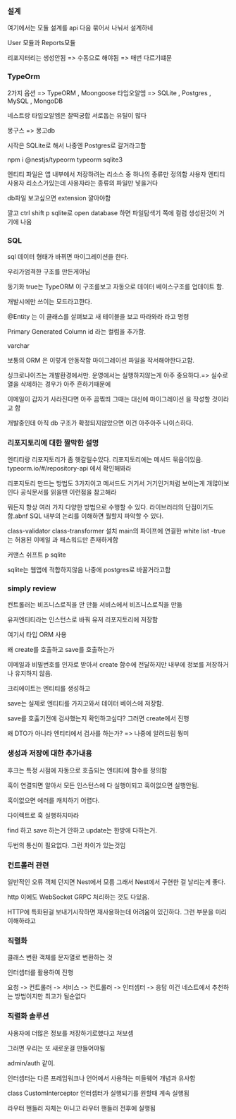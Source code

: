 ### 설계

여기에서는 모듈 설계를 api 다음 묶어서 나눠서 설계하네

User 모듈과 Reports모듈

리포지터리는 생성안됨 => 수동으로 해야됨 => 매번 다르기떄문

### TypeOrm

2가지 옵션 => TypeORM , Moongoose
타입오알엠 => SQLite , Postgres , MySQL , MongoDB

네스트랑 타입오알엠은 찰떡궁합 서로돕는 유틸이 많다

몽구스 => 몽고db

시작은 SQLite로 해서 나중엔 Postgres로 갈거라고함

npm i @nestjs/typeorm typeorm sqlite3

엔티티 파일은 앱 내부에서 저장하려는 리소스 중 하나의 종류만 정의함
사용자 엔티티 사용자 리소스가있는데 사용자라는 종류의 파일만 넣을거다

db파일 보고싶으면 extension 깔아야함

깔고 ctrl shift p sqlite로 open database 하면 파일탐색기 쪽에 컬럼 생성된것이 거기에 나옴

### SQL

sql 데이터 형태가 바뀌면 마이그레이션을 한다.

우리가엄격한 구조를 만든게아님

동기화 true는 TypeORM 이 구조를보고 자동으로 데이터 베이스구조를 업데이트 함.

개발시에만 쓰이는 모드라고한다.

@Entity 는 이 클래스를 살펴보고 새 테이블을 보고 따라와라 라고 명령

Primary Generated Column id 라는 컬럼을 추가함.

varchar

보통의 ORM 은 이렇게 안동작함 마이그레이션 파일을 작서해야한다고함.

싱크로나이즈는 개발환경에서만. 운영에서는 실행하지않는게 아주 중요하다.=> 실수로 열을 삭제하는 경우가 아주 흔하기때문에

이메일이 갑자기 사라진다면 아주 끔찎띄
그때는 대신에 마이그레이션 을 작성할 것이라고 함

개발중인데 아직 db 구조가 확정되지않았으면 이건 아주아주 나이스하다.

### 리포지토리에 대한 짤막한 설명

엔티티랑 리포지토리가 좀 헷갈릴수있다.
리포지토리에는 메서드 묶음이있음.
typeorm.io/#/repository-api 에서 확인해봐라

리포지토리 만드는 방법도 3가지이고 메서드도 거기서 거기인거처럼 보이는게 개많아보인다
공식문서를 읽을땐 이런점을 참고해라

뭐든지 항상 여러 가지 다양한 방법으로 수행할 수 있다. 라이브러리의 단점이기도함.abnf
SQL 내부의 논리를 이해하면 뭘할지 파악할 수 있다.

class-validator class-transformer 설치
main의 파이프에 연결한
white list -true는 허용된 이메일 과 패스워드만 존재하게함

커맨스 쉬프트 p sqlite

sqlite는 웹앱에 적합하지않음 나중에 postgres로 바꿀거라고함

### simply review

컨트롤러는 비즈니스로직을 안 만듦 서비스에서 비즈니스로직을 만듦

유저엔티티라는 인스턴스로 바꿔 유저 리포지토리에 저장함

여기서 타입 ORM 사용

왜 create를 호출하고 save를 호출하는가

이메일과 비밀번호를 인자로 받아서 create 함수에 전달하지만 내부에 정보를 저장하거나 유지하지 않음.

크리에이트는 엔티티를 생성하고

save는 실제로 엔티티를 가지고와서 데이터 베이스에 저장함.

save를 호춣기전에 검사했는지 확인하고싶다? 그러면 create에서 진행

왜 DTO가 아니라 엔티티에서 검사를 하는가? => 나중에 알려드림 뭥미

### 생성과 저장에 대한 추가내용

후크는 특정 시점에 자동으로 호출되는 엔티티에 함수를 정의함

훅이 연결되면 알아서 모든 인스턴스에 다 실행이되고 훅이없으면 실행안됨.

훅이없으면 에러를 캐치하기 어렵다.

다이렉트로 훅 실행하지마라

find 하고 save 하는거 안하고
update는 한방에 다하는거.

두번의 통신이 필요없다. 그런 차이가 있는것임

### 컨트롤러 관련

일반적인 오류 객체 던지면 Nest에서 모름 그래서 Nest에서 구현한 걸 날리는게 좋다.

http 이에도 WebSocket GRPC 처리하는 것도 다있음.

HTTP에 특화된걸 보내기시작하면 재사용하는데 어려움이 있긴하다.
그런 부분을 미리 이해하라고

### 직렬화

클래스 변환 객체를 문자열로 변환하는 것

인터셉터를 활용하여 진행

요청 -> 컨트롤러 -> 서비스 -> 컨트롤러 -> 인터셉터 -> 응답
이건 네스트에서 추천하는 방법이지만 최고가 될순없다

### 직렬화 솔루션

사용자에 더많은 정보를 저장하기로했다고 쳐보셈

그러면 우리는 또 새로운걸 만들어야됨

admin/auth 같이.

인터셉터는 다른 프레임워크나 언어에서 사용하는 미들웨어 개념과 유사함

class CustomInterceptor
인터셉터가 실행되기를 원할때 계속 실행됨

라우터 핸들러 자체는 아니고 라우터 핸들러 전후에 실행됨
